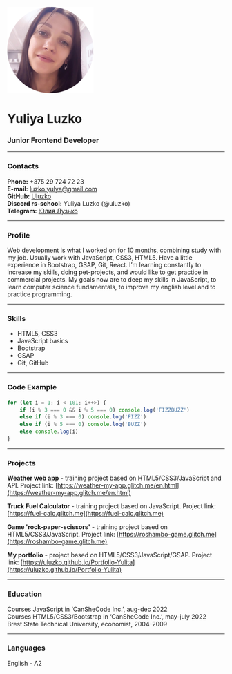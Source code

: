 ![photo](photo.png)
# Yuliya Luzko
### Junior Frontend Developer
***
### Contacts
**Phone:** +375 29 724 72 23  
**E-mail:** [luzko.yulya@gmail.com](mailto:luzko.yulya@gmail.com)  
**GitHub:** [Uluzko](https://github.com/Uluzko)  
**Discord rs-school:** Yuliya Luzko (@uluzko)  
**Telegram:** [Юлия Лузько](https://t.me/Uluzko)
****
### Profile
Web development is what I worked on for 10 months, combining  study with my job.
Usually work with JavaScript, CSS3, HTML5. Have a little  experience in Bootstrap, GSAP, Git, React.
I’m learning constantly  to increase my skills, doing pet-projects, and would like to get practice in commercial projects. My goals now are to deep my skills in JavaScript, to learn computer science fundamentals, to improve my english level and to practice programming.
***
### Skills
* HTML5, CSS3
* JavaScript basics
* Bootstrap
* GSAP
* Git, GitHub
****
### Code Example
```javascript
for (let i = 1; i < 101; i++>) {
    if (i % 3 === 0 && i % 5 === 0) console.log('FIZZBUZZ')
    else if (i % 3 === 0) console.log('FIZZ')
    else if (i % 5 === 0) console.log('BUZZ')
    else console.log(i)
}
```
***
### Projects
**Weather web app** - training project based on HTML5/CSS3/JavaScript and API. Project link: [https://weather-my-app.glitch.me/en.html](https://weather-my-app.glitch.me/en.html)

**Truck Fuel Calculator** - training project based on JavaScript. Project link: [https://fuel-calc.glitch.me](https://fuel-calc.glitch.me)

**Game 'rock-paper-scissors'** - training project based on HTML5/CSS3/JavaScript.  Project link: [https://roshambo-game.glitch.me](https://roshambo-game.glitch.me)

**My portfolio** - project based on HTML5/CSS3/JavaScript/GSAP. Project link: [https://uluzko.github.io/Portfolio-Yulita](https://uluzko.github.io/Portfolio-Yulita)
***
### Education
Courses JavaScript in ‘CanSheCode Inc.’, aug-dec 2022  
Courses HTML5/CSS3/Bootstrap  in ‘CanSheCode Inc.’, may-july 2022  
Brest State Technical University, economist,  2004-2009
****
### Languages
English - A2





